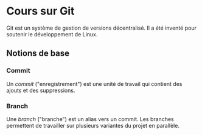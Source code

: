 # Cours sur Git

Git est un système de gestion de versions décentralisé.
Il a été inventé pour soutenir le développement de Linux.

## Notions de base

### Commit

Un _commit_ ("enregistrement") est une unité de travail qui contient des ajouts et des suppressions.

### Branch

Une _branch_ ("branche") est un alias vers un commit. Les branches permettent de travailler sur plusieurs variantes du projet en parallèle.
